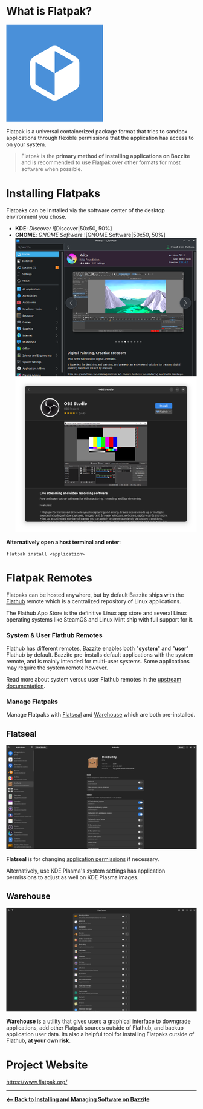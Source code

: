 # What is Flatpak?

![Flatpak|100x100, 100%](../img/flatpak.png)

Flatpak is a universal containerized package format that tries to sandbox applications through flexible permissions that the application has access to on your system.

> Flatpak is the **primary method of installing applications on Bazzite** and is recommended to use Flatpak over other formats for most software when possible.

# Installing Flatpaks

Flatpaks can be installed via the software center of the desktop environment you chose.

- **KDE**: _Discover_ ![Discover|50x50, 50%]
- **GNOME**: _GNOME Software_ ![GNOME Software|50x50, 50%]
  ![Discover|659x500, 100%](../img/Discover.png)
  ![GNOME Software Center](../img/GNOME%20Software%20Center.png)

**Alternatively open a host terminal and enter**:

```
flatpak install <application>
```

# Flatpak Remotes

Flatpaks can be hosted anywhere, but by default Bazzite ships with the [Flathub](https://flathub.org/) remote which is a centralized repository of Linux applications.

The Flathub App Store is the definitive Linux app store and several Linux operating systems like SteamOS and Linux Mint ship with full support for it.

### System & User Flathub Remotes

Flathub has different remotes, Bazzite enables both "**system**" and "**user**" Flathub by default. Bazzite pre-installs default applications with the system remote, and is mainly intended for multi-user systems. Some applications may require the system remote however.

Read more about system versus user Flathub remotes in the [upstream documentation](https://docs.flathub.org/docs/for-users/user-vs-system-install/).

### Manage Flatpaks

Manage Flatpaks with [Flatseal](https://github.com/tchx84/Flatseal) and [Warehouse](https://github.com/flattool/warehouse) which are both pre-installed.

## Flatseal

![Flatseal|690x376](../img/Flatseal.png)

**Flatseal** is for changing [application permissions](https://github.com/tchx84/Flatseal/blob/92e675e5ad2129f2aabf324261570eef442494f6/DOCUMENTATION.md) if necessary.

Alternatively, use KDE Plasma's system settings has application permissions to adjust as well on KDE Plasma images.

## Warehouse

![Warehouse|690x376](../img/Warehouse.png)

**Warehouse** is a utility that gives users a graphical interface to downgrade applications, add other Flatpak sources outside of Flathub, and backup application user data. Its also a helpful tool for installing Flatpaks outside of Flathub, **at your own risk**.

# Project Website

<https://www.flatpak.org/>

<hr>

[**<-- Back to Installing and Managing Software on Bazzite**](index.md)
